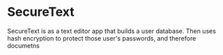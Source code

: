 # SecureText
SecureText is as a text editor app that builds a user database. Then uses hash encryption to protect those user's passwords, and therefore documetns 
